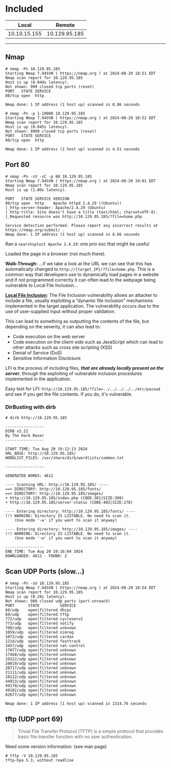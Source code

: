 # Included

|     Local    |     Remote     |
| ------------ | -------------- |
| 10.10.15.155 | 10.129.95.185  |

----

## Nmap

```
# nmap -Pn 10.129.95.185
Starting Nmap 7.94SVN ( https://nmap.org ) at 2024-08-20 18:51 EDT
Nmap scan report for 10.129.95.185
Host is up (0.044s latency).
Not shown: 999 closed tcp ports (reset)
PORT   STATE SERVICE
80/tcp open  http

Nmap done: 1 IP address (1 host up) scanned in 0.86 seconds
```

```
# nmap -Pn -p 1-10000 10.129.95.185
Starting Nmap 7.94SVN ( https://nmap.org ) at 2024-08-20 18:52 EDT
Nmap scan report for 10.129.95.185
Host is up (0.045s latency).
Not shown: 9999 closed tcp ports (reset)
PORT   STATE SERVICE
80/tcp open  http

Nmap done: 1 IP address (1 host up) scanned in 4.51 seconds
```
## Port 80

```
# nmap -Pn -sV -sC -p 80 10.129.95.185
Starting Nmap 7.94SVN ( https://nmap.org ) at 2024-08-20 19:01 EDT
Nmap scan report for 10.129.95.185
Host is up (1.00s latency).

PORT   STATE SERVICE VERSION
80/tcp open  http    Apache httpd 2.4.29 ((Ubuntu))
|_http-server-header: Apache/2.4.29 (Ubuntu)
| http-title: Site doesn't have a title (text/html; charset=UTF-8).
|_Requested resource was http://10.129.95.185/?file=home.php

Service detection performed. Please report any incorrect results at https://nmap.org/submit/ .
Nmap done: 1 IP address (1 host up) scanned in 8.66 seconds
```

Ran a `searchsploit Apache 2.4.29`: one priv esc that might be useful

Loaded the page in a browser (not much there). 

**Walk-Through:** ...if we take a look at the URL we can see that this has automatically changed to `http://{target_IP}/?file=home.php`. This is a common way that developers use to dynamically load pages in a website and if not programmed correctly it can often lead to the webpage being vulnerable to Local File Inclusion...

**[Local File Inclusion](../../local_file_inclusion.md)**: The File Inclusion vulnerability allows an attacker to include a file, usually exploiting a “dynamic file inclusion” mechanisms implemented in the target application. The vulnerability occurs due to the use of user-supplied input without proper validation.

This can lead to something as outputting the contents of the file, but depending on the severity, it can also lead to:
- Code execution on the web server
- Code execution on the client-side such as JavaScript which can lead to other attacks such as cross site scripting (XSS)
- Denial of Service (DoS)
- Sensitive Information Disclosure

LFI is the process of including files, ***that are already locally present on the server***, through the exploiting of vulnerable inclusion procedures implemented in the application.

Easy test for LFI: `http://10.129.95.185/?file=../../../../../etc/passwd` and see if you get the file contents. If you do, it's vulnerable.

### DirBusting with dirb

```
# dirb http://10.129.95.185

-----------------
DIRB v2.22    
By The Dark Raver
-----------------

START_TIME: Tue Aug 20 19:12:13 2024
URL_BASE: http://10.129.95.185/
WORDLIST_FILES: /usr/share/dirb/wordlists/common.txt

-----------------

GENERATED WORDS: 4612                                                          

---- Scanning URL: http://10.129.95.185/ ----
==> DIRECTORY: http://10.129.95.185/fonts/                                                                                                                 
==> DIRECTORY: http://10.129.95.185/images/                                                                                                                
+ http://10.129.95.185/index.php (CODE:301|SIZE:308)                                                                                                       
+ http://10.129.95.185/server-status (CODE:403|SIZE:278)                                                                                                   
                                                                                                                                                           
---- Entering directory: http://10.129.95.185/fonts/ ----
(!) WARNING: Directory IS LISTABLE. No need to scan it.                        
    (Use mode '-w' if you want to scan it anyway)
                                                                                                                                                           
---- Entering directory: http://10.129.95.185/images/ ----
(!) WARNING: Directory IS LISTABLE. No need to scan it.                        
    (Use mode '-w' if you want to scan it anyway)
                                                                               
-----------------
END_TIME: Tue Aug 20 19:16:04 2024
DOWNLOADED: 4612 - FOUND: 2
```


## Scan UDP Ports (slow...)

```
# nmap -Pn -sU 10.129.95.185
Starting Nmap 7.94SVN ( https://nmap.org ) at 2024-08-20 18:54 EDT
Nmap scan report for 10.129.95.185
Host is up (0.28s latency).
Not shown: 980 closed udp ports (port-unreach)
PORT      STATE         SERVICE
68/udp    open|filtered dhcpc
69/udp    open|filtered tftp
772/udp   open|filtered cycleserv2
773/udp   open|filtered notify
789/udp   open|filtered unknown
1059/udp  open|filtered nimreg
1072/udp  open|filtered cardax
1214/udp  open|filtered fasttrack
3457/udp  open|filtered vat-control
17077/udp open|filtered unknown
17468/udp open|filtered unknown
19322/udp open|filtered unknown
20019/udp open|filtered unknown
20717/udp open|filtered unknown
21111/udp open|filtered unknown
28122/udp open|filtered unknown
44923/udp open|filtered unknown
49170/udp open|filtered unknown
49182/udp open|filtered unknown
62677/udp open|filtered unknown

Nmap done: 1 IP address (1 host up) scanned in 1314.76 seconds

```

## tftp (UDP port 69)
> Trivial File Transfer Protocol (TFTP) is a simple protocol that provides basic file transfer function with no user authentication. 

Need some version information: (see man page)
```
# tftp -V 10.129.95.185         
tftp-hpa 5.3, without readline
```


